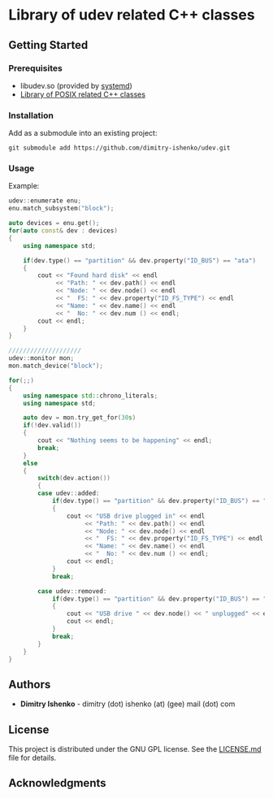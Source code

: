 # Library of udev related C++ classes

## Getting Started

### Prerequisites

* libudev.so (provided by [systemd](https://www.freedesktop.org/wiki/Software/systemd/))
* [Library of POSIX related C++ classes](https://github.com/dimitry-ishenko/posix)

### Installation

Add as a submodule into an existing project:
```
git submodule add https://github.com/dimitry-ishenko/udev.git
```

### Usage

Example:

```cpp
udev::enumerate enu;
enu.match_subsystem("block");

auto devices = enu.get();
for(auto const& dev : devices)
{
    using namespace std;

    if(dev.type() == "partition" && dev.property("ID_BUS") == "ata")
    {
        cout << "Found hard disk" << endl
             << "Path: " << dev.path() << endl
             << "Node: " << dev.node() << endl
             << "  FS: " << dev.property("ID_FS_TYPE") << endl
             << "Name: " << dev.name() << endl
             << "  No: " << dev.num () << endl;
        cout << endl;
    }
}

////////////////////
udev::monitor mon;
mon.match_device("block");

for(;;)
{
    using namespace std::chrono_literals;
    using namespace std;

    auto dev = mon.try_get_for(30s)
    if(!dev.valid())
    {
        cout << "Nothing seems to be happening" << endl;
        break;
    }
    else
    {
        switch(dev.action())
        {
        case udev::added:
            if(dev.type() == "partition" && dev.property("ID_BUS") == "usb")
            {
                cout << "USB drive plugged in" << endl
                     << "Path: " << dev.path() << endl
                     << "Node: " << dev.node() << endl
                     << "  FS: " << dev.property("ID_FS_TYPE") << endl
                     << "Name: " << dev.name() << endl
                     << "  No: " << dev.num () << endl;
                cout << endl;
            }
            break;

        case udev::removed:
            if(dev.type() == "partition" && dev.property("ID_BUS") == "usb")
            {
                cout << "USB drive " << dev.node() << " unplugged" << endl;
                cout << endl;
            }
            break;
        }
    }
}
```

## Authors

* **Dimitry Ishenko** - dimitry (dot) ishenko (at) (gee) mail (dot) com

## License

This project is distributed under the GNU GPL license. See the
[LICENSE.md](LICENSE.md) file for details.

## Acknowledgments
